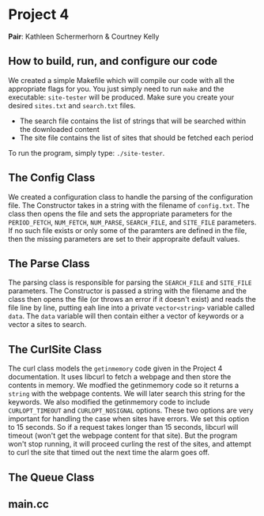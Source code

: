 Project 4
=========

**Pair**: Kathleen Schermerhorn & Courtney Kelly

How to build, run, and configure our code
-----------------------------------------
We created a simple Makefile which will compile our code with all the appropriate flags for you. You just simply need to run `make` and the executable: `site-tester` will be produced. Make sure you create your desired `sites.txt` and `search.txt` files. 

* The search file contains the list of strings that will be searched within the downloaded content
* The site file contains the list of sites that should be fetched each period

To run the program, simply type: `./site-tester`.

The Config Class
----------------
We created a configuration class to handle the parsing of the configuration file. The Constructor takes in a string with the filename of `config.txt`. The class then opens the file and sets the appropriate parameters for the `PERIOD_FETCH`, `NUM_FETCH`, `NUM_PARSE`, `SEARCH_FILE`, and `SITE_FILE` parameters. If no such file exists or only some of the paramters are defined in the file, then the missing parameters are set to their appropraite default values. 

The Parse Class
---------------
The parsing class is responsible for parsing the `SEARCH_FILE` and `SITE_FILE` parameters. The Constructor is passed a string with the filename and the class then opens the file (or throws an error if it doesn't exist) and reads the file line by line, putting eah line into a private `vector<string>` variable called `data`. The `data` variable will then contain either a vector of keywords or a vector a sites to search.

The CurlSite Class
------------------
The curl class models the `getinmemory` code given in the Project 4 documentation. It uses libcurl to fetch a webpage and then store the contents in memory. We modfied the getinmemory code so it returns a `string` with the webpage contents. We will later search this string for the keywords. We also modified the getinmemory code to include `CURLOPT_TIMEOUT` and `CURLOPT_NOSIGNAL` options. These two options are very important for handling the case when sites have errors. We set this option to 15 seconds. So if a request takes longer than 15 seconds, libcurl will timeout (won't get the webpage content for that site). But the program won't stop running, it will proceed curling the rest of the sites, and attempt to curl the site that timed out the next time the alarm goes off. 

The Queue Class
---------------

main.cc
-------